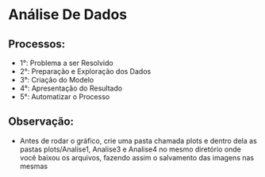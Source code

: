 # Análise De Dados

## Processos:

* 1°: Problema a ser Resolvido
* 2°: Preparação e Exploração dos Dados
* 3°: Criação do Modelo
* 4°: Apresentação do Resultado
* 5°: Automatizar o Processo

## Observação:

* Antes de rodar o gráfico, crie uma pasta chamada plots e dentro dela as pastas plots/Analise1, Analise3 e Analise4 no mesmo diretório onde você baixou os arquivos, fazendo assim o salvamento das imagens nas mesmas
